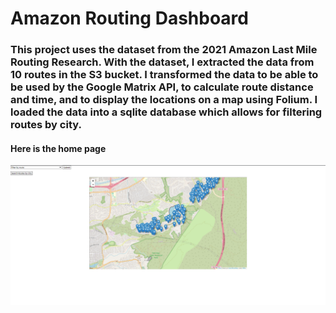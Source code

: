# Amazon Routing Dashboard

### This project uses the dataset from the 2021 Amazon Last Mile Routing Research.  With the dataset, I extracted the data from 10 routes in the S3 bucket. I transformed the data to be able to be used by the Google Matrix API, to calculate route distance and time, and to display the locations on a map using Folium. I loaded the data into a sqlite database which allows for filtering routes by city.

#### Here is the home page
![Home Page](homeimage.png)
